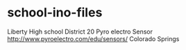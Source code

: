 # school-ino-files

Liberty High school
District 20
Pyro electro
Sensor
http://www.pyroelectro.com/edu/sensors/
Colorado Springs
